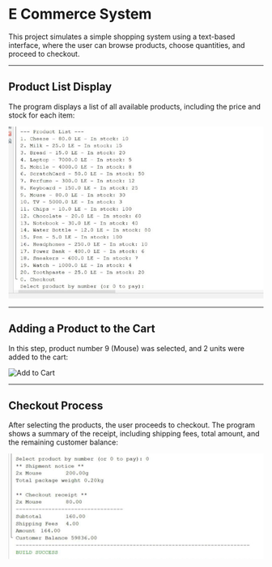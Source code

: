 # E Commerce System

This project simulates a simple shopping system using a text-based interface, where the user can browse products, choose quantities, and proceed to checkout.

---

## Product List Display

The program displays a list of all available products, including the price and stock for each item:

![Product List](./images/product_list.jpg)

---

## Adding a Product to the Cart

In this step, product number 9 (Mouse) was selected, and 2 units were added to the cart:

![Add to Cart](./images/add_mouse_to_cart.jpg)

---

## Checkout Process

After selecting the products, the user proceeds to checkout. The program shows a summary of the receipt, including shipping fees, total amount, and the remaining customer balance:

![Checkout Receipt](./images/checkout_receipt.jpg)
